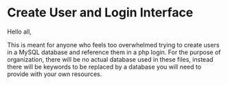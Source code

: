 Create User and Login Interface
==========

Hello all,

This is meant for anyone who feels too overwhelmed trying to create users in a MySQL database and reference them in a php login.
For the purpose of organization, there will be no actual database used in these files, instead there will be keywords to be replaced by a database you will need to provide with your own resources.
